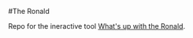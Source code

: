 #The Ronald

Repo for the ineractive tool [What's up with the Ronald](https://github.com/kcinbk/the_real_ronald). 
